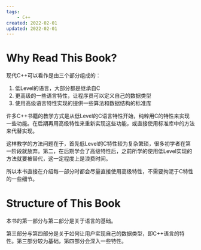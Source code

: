 ```yaml
---
tags:
    - C++
created: 2022-02-01
updated: 2022-02-01
---
```


# Why Read This Book?

现代C++可以看作是由三个部分组成的：

1. 低Level的语言，大部分都是继承自C
2. 更高级的一些语言特性，让程序员可以定义自己的数据类型
3. 使用高级语言特性实现的提供一些算法和数据结构的标准库

许多C++书籍的教学方式是从低Level的C语言特性开始，纯粹用C的特性来实现一些功能。在后期再用高级特性来重新实现这些功能，或直接使用标准库中的方法来代替实现。

这样教学的方法问题在于，首先低Level的C特性较为复杂繁琐，很多初学者在第一阶段就放弃。第二，在后期学会了高级特性后，之前所学的使用低Level实现的方法就要被替代，这一定程度上是浪费时间。

所以本书直接在介绍每一部分时都会尽量直接使用高级特性，不需要拘泥于C特性的一些细节。

# Structure of This Book

本书的第一部分与第二部分是关于语言的基础。

第三部分与第四部分是关于如何让用户实现自己的数据类型，即C++语言的特性。第三部分较为基础，第四部分会深入一些特性。